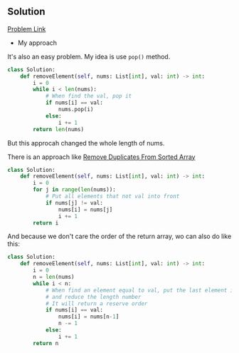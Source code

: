 ## Solution

[Problem Link](https://leetcode.com/problems/remove-element/)

- My approach

It's also an easy problem. My idea is use `pop()` method.
```python
class Solution:
    def removeElement(self, nums: List[int], val: int) -> int:
        i = 0
        while i < len(nums):
            # When find the val, pop it
            if nums[i] == val:
                nums.pop(i)
            else:
                i += 1
        return len(nums)
```

But this approcah changed the whole length of nums.

There is an approach like [Remove Duplicates From Sorted Array](https://github.com/Chunar5354/some_notes/blob/master/leetcode/problems/RemoveDuplicatesFromSortedArray.md)
```python
class Solution:
    def removeElement(self, nums: List[int], val: int) -> int:
        i = 0
        for j in range(len(nums)):
            # Put all elements that not val into front
            if nums[j] != val:
                nums[i] = nums[j]
                i += 1
        return i
```

And because we don't care the order of the return array, wo can also do like this:
```python
class Solution:
    def removeElement(self, nums: List[int], val: int) -> int:
        i = 0
        n = len(nums)
        while i < n:
            # When find an element equal to val, put the last element into current position
            # and reduce the length number
            # It will return a reserve order
            if nums[i] == val:
                nums[i] = nums[n-1]
                n -= 1
            else:
                i += 1
        return n
```
